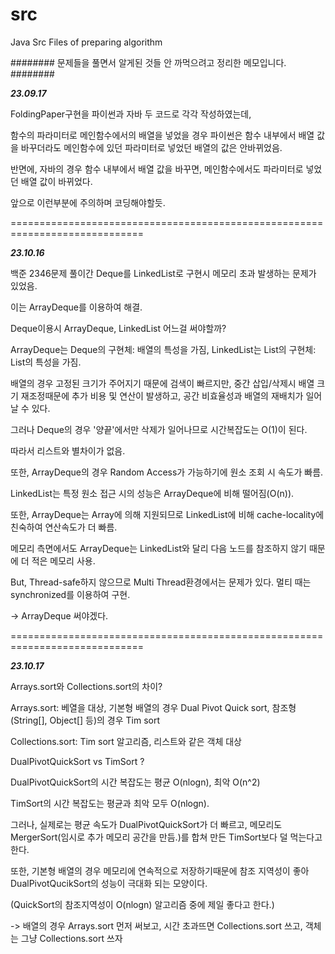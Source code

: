 # src
Java Src Files of preparing algorithm


######## 문제들을 풀면서 알게된 것들 안 까먹으려고 정리한 메모입니다. ########

***23.09.17***

FoldingPaper구현을 파이썬과 자바 두 코드로 각각 작성하였는데, 

함수의 파라미터로 메인함수에서의 배열을 넣었을 경우 파이썬은 함수 내부에서 배열 값을 바꾸더라도
메인함수에 있던 파라미터로 넣었던 배열의 값은 안바뀌었음.

반면에, 자바의 경우 함수 내부에서 배열 값을 바꾸면, 메인함수에서도 파라미터로 넣었던 배열 값이 바뀌었다.

앞으로 이런부분에 주의하며 코딩해야할듯.

=============================================================================

***23.10.16***

백준 2346문제 풀이간 Deque를 LinkedList로 구현시 메모리 초과 발생하는 문제가 있었음.

이는 ArrayDeque를 이용하여 해결.

Deque이용시 ArrayDeque, LinkedList 어느걸 써야할까?

ArrayDeque는 Deque의 구현체: 배열의 특성을 가짐, LinkedList는 List의 구현체: List의 특성을 가짐.

배열의 경우 고정된 크기가 주어지기 때문에 검색이 빠르지만, 중간 삽입/삭제시 배열 크기 재조정때문에 추가 비용 및 연산이 발생하고, 공간 비효율성과 배열의 재배치가 일어날 수 있다.

그러나 Deque의 경우 '양끝'에서만 삭제가 일어나므로 시간복잡도는 O(1)이 된다.

따라서 리스트와 별차이가 없음.

또한, ArrayDeque의 경우 Random Access가 가능하기에 원소 조회 시 속도가 빠름.

LinkedList는 특정 원소 접근 시의 성능은 ArrayDeque에 비해 떨어짐(O(n)).

또한, ArrayDeque는 Array에 의해 지원되므로 LinkedList에 비해 cache-locality에 친숙하여 연산속도가 더 빠름.

메모리 측면에서도 ArrayDeque는 LinkedList와 달리 다음 노드를 참조하지 않기 때문에 더 적은 메모리 사용.

But, Thread-safe하지 않으므로 Multi Thread환경에서는 문제가 있다. 멀티 때는 synchronized를 이용하여 구현.

-> ArrayDeque 써야겠다.

=============================================================================

***23.10.17***

Arrays.sort와 Collections.sort의 차이?

Arrays.sort: 베열을 대상, 기본형 배열의 경우 Dual Pivot Quick sort, 참조형(String[], Object[] 등)의 경우 Tim sort

Collections.sort: Tim sort 알고리즘, 리스트와 같은 객체 대상

DualPivotQuickSort vs TimSort ?

DualPivotQuickSort의 시간 복잡도는 평균 O(nlogn), 최악 O(n^2)

TimSort의 시간 복잡도는 평균과 최악 모두 O(nlogn).

그러나, 실제로는 평균 속도가 DualPivotQuickSort가 더 빠르고, 메모리도 MergerSort(임시로 추가 메모리 공간을 만듬.)를 합쳐 만든 TimSort보다 덜 먹는다고 한다.

또한, 기본형 배열의 경우 메모리에 연속적으로 저장하기때문에 참조 지역성이 좋아 DualPivotQucikSort의 성능이 극대화 되는 모양이다.

(QuickSort의 참조지역성이 O(nlogn) 알고리즘 중에 제일 좋다고 한다.)

-> 배열의 경우 Arrays.sort 먼저 써보고, 시간 초과뜨면 Collections.sort 쓰고, 객체는 그냥 Collections.sort 쓰자



